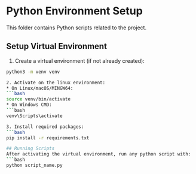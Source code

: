 # Python Environment Setup

This folder contains Python scripts related to the project.

## Setup Virtual Environment

1. Create a virtual environment (if not already created):

```bash
python3 -m venv venv

2. Activate on the linux environment:
* On Linux/macOS/MINGW64:
```bash
source venv/bin/activate
* On Windows CMD:
```bash
venv\Scripts\activate

3. Install required packages:
```bash
pip install -r requirements.txt

## Running Scripts
After activating the virtual environment, run any python script with:
```bash
python script_name.py